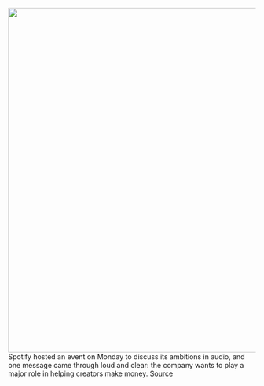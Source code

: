 <img src='https://cdn.vox-cdn.com/thumbor/285dppOlvknzXHk8SfbPM3FeBJg=/0x0:2040x1360/1200x675/filters:focal(857x517:1183x843)/cdn.vox-cdn.com/uploads/chorus_image/image/68860943/vrg_4436_spotifyCEO_0001.0.jpg' width='700px' /><br/>
Spotify hosted an event on Monday to discuss its ambitions in audio, and one message came through loud and clear: the company wants to play a major role in helping creators make money.
<a href='https://www.theverge.com/2021/2/23/22295315/spotify-ceo-interview-podcast-daniel-ek-music-stream-on'> Source <a/>